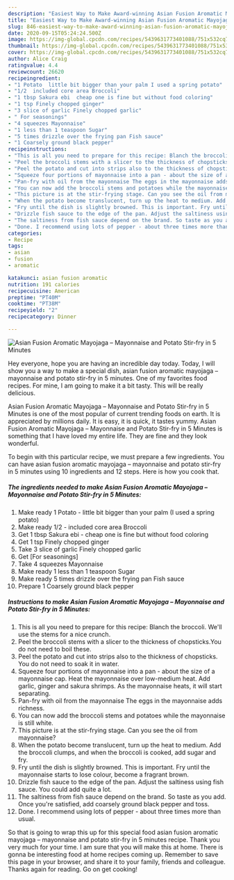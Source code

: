```yaml
---
description: "Easiest Way to Make Award-winning Asian Fusion Aromatic Mayojaga – Mayonnaise and Potato Stir-fry in 5 Minutes"
title: "Easiest Way to Make Award-winning Asian Fusion Aromatic Mayojaga – Mayonnaise and Potato Stir-fry in 5 Minutes"
slug: 846-easiest-way-to-make-award-winning-asian-fusion-aromatic-mayojaga-mayonnaise-and-potato-stir-fry-in-5-minutes
date: 2020-09-15T05:24:24.500Z
image: https://img-global.cpcdn.com/recipes/5439631773401088/751x532cq70/asian-fusion-aromatic-mayojaga-mayonnaise-and-potato-stir-fry-in-5-minutes-recipe-main-photo.jpg
thumbnail: https://img-global.cpcdn.com/recipes/5439631773401088/751x532cq70/asian-fusion-aromatic-mayojaga-mayonnaise-and-potato-stir-fry-in-5-minutes-recipe-main-photo.jpg
cover: https://img-global.cpcdn.com/recipes/5439631773401088/751x532cq70/asian-fusion-aromatic-mayojaga-mayonnaise-and-potato-stir-fry-in-5-minutes-recipe-main-photo.jpg
author: Alice Craig
ratingvalue: 4.4
reviewcount: 26620
recipeingredient:
- "1 Potato  little bit bigger than your palm I used a spring potato"
- "1/2  included core area Broccoli"
- "1 tbsp Sakura ebi  cheap one is fine but without food coloring"
- "1 tsp Finely chopped ginger"
- "3 slice of garlic Finely chopped garlic"
- " For seasonings"
- "4 squeezes Mayonnaise"
- "1 less than 1 teaspoon Sugar"
- "5 times drizzle over the frying pan Fish sauce"
- "1 Coarsely ground black pepper"
recipeinstructions:
- "This is all you need to prepare for this recipe: Blanch the broccoli. We&#39;ll use the stems for a nice crunch."
- "Peel the broccoli stems with a slicer to the thickness of chopsticks.You do not need to boil these."
- "Peel the potato and cut into strips also to the thickness of chopsticks. You do not need to soak it in water."
- "Squeeze four portions of mayonnaise into a pan - about the size of a mayonnaise cap. Heat the mayonnaise over low-medium heat. Add garlic, ginger and sakura shrimps. As the mayonnaise heats, it will start separating."
- "Pan-fry with oil from the mayonnaise The eggs in the mayonnaise adds richness."
- "You can now add the broccoli stems and potatoes while the mayonnaise is still white."
- "This picture is at the stir-frying stage. Can you see the oil from mayonnaise?"
- "When the potato become translucent, turn up the heat to medium. Add the broccoli clumps, and when the broccoli is cooked, add sugar and fry."
- "Fry until the dish is slightly browned. This is important. Fry until the mayonnaise starts to lose colour, become a fragrant brown."
- "Drizzle fish sauce to the edge of the pan. Adjust the saltiness using fish sauce. You could add quite a lot."
- "The saltiness from fish sauce depend on the brand. So taste as you add. Once you&#39;re satisfied, add coarsely ground black pepper and toss."
- "Done. I recommend using lots of pepper - about three times more than usual."
categories:
- Recipe
tags:
- asian
- fusion
- aromatic

katakunci: asian fusion aromatic 
nutrition: 191 calories
recipecuisine: American
preptime: "PT40M"
cooktime: "PT38M"
recipeyield: "2"
recipecategory: Dinner

---
```



![Asian Fusion Aromatic Mayojaga – Mayonnaise and Potato Stir-fry in 5 Minutes](https://img-global.cpcdn.com/recipes/5439631773401088/751x532cq70/asian-fusion-aromatic-mayojaga-mayonnaise-and-potato-stir-fry-in-5-minutes-recipe-main-photo.jpg)

Hey everyone, hope you are having an incredible day today. Today, I will show you a way to make a special dish, asian fusion aromatic mayojaga – mayonnaise and potato stir-fry in 5 minutes. One of my favorites food recipes. For mine, I am going to make it a bit tasty. This will be really delicious.



Asian Fusion Aromatic Mayojaga – Mayonnaise and Potato Stir-fry in 5 Minutes is one of the most popular of current trending foods on earth. It is appreciated by millions daily. It is easy, it is quick, it tastes yummy. Asian Fusion Aromatic Mayojaga – Mayonnaise and Potato Stir-fry in 5 Minutes is something that I have loved my entire life. They are fine and they look wonderful.


To begin with this particular recipe, we must prepare a few ingredients. You can have asian fusion aromatic mayojaga – mayonnaise and potato stir-fry in 5 minutes using 10 ingredients and 12 steps. Here is how you cook that.

<!--inarticleads1-->

##### The ingredients needed to make Asian Fusion Aromatic Mayojaga – Mayonnaise and Potato Stir-fry in 5 Minutes:

1. Make ready 1 Potato - little bit bigger than your palm (I used a spring potato)
1. Make ready 1/2 - included core area Broccoli
1. Get 1 tbsp Sakura ebi - cheap one is fine but without food coloring
1. Get 1 tsp Finely chopped ginger
1. Take 3 slice of garlic Finely chopped garlic
1. Get  [For seasonings]
1. Take 4 squeezes Mayonnaise
1. Make ready 1 less than 1 teaspoon Sugar
1. Make ready 5 times drizzle over the frying pan Fish sauce
1. Prepare 1 Coarsely ground black pepper




<!--inarticleads2-->

##### Instructions to make Asian Fusion Aromatic Mayojaga – Mayonnaise and Potato Stir-fry in 5 Minutes:

1. This is all you need to prepare for this recipe: Blanch the broccoli. We&#39;ll use the stems for a nice crunch.
1. Peel the broccoli stems with a slicer to the thickness of chopsticks.You do not need to boil these.
1. Peel the potato and cut into strips also to the thickness of chopsticks. You do not need to soak it in water.
1. Squeeze four portions of mayonnaise into a pan - about the size of a mayonnaise cap. Heat the mayonnaise over low-medium heat. Add garlic, ginger and sakura shrimps. As the mayonnaise heats, it will start separating.
1. Pan-fry with oil from the mayonnaise The eggs in the mayonnaise adds richness.
1. You can now add the broccoli stems and potatoes while the mayonnaise is still white.
1. This picture is at the stir-frying stage. Can you see the oil from mayonnaise?
1. When the potato become translucent, turn up the heat to medium. Add the broccoli clumps, and when the broccoli is cooked, add sugar and fry.
1. Fry until the dish is slightly browned. This is important. Fry until the mayonnaise starts to lose colour, become a fragrant brown.
1. Drizzle fish sauce to the edge of the pan. Adjust the saltiness using fish sauce. You could add quite a lot.
1. The saltiness from fish sauce depend on the brand. So taste as you add. Once you&#39;re satisfied, add coarsely ground black pepper and toss.
1. Done. I recommend using lots of pepper - about three times more than usual.




So that is going to wrap this up for this special food asian fusion aromatic mayojaga – mayonnaise and potato stir-fry in 5 minutes recipe. Thank you very much for your time. I am sure that you will make this at home. There is gonna be interesting food at home recipes coming up. Remember to save this page in your browser, and share it to your family, friends and colleague. Thanks again for reading. Go on get cooking!

